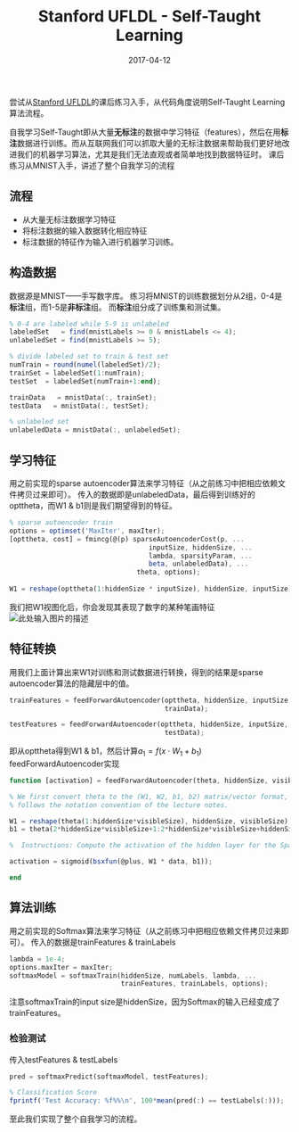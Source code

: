 ﻿---
title:  Stanford UFLDL - Self-Taught Learning
categories: 机器学习
tags: [机器学习]
date: 2017-04-12
mathjax: true
toc: true
---

尝试从[Stanford UFLDL][1]的课后练习入手，从代码角度说明Self-Taught Learning算法流程。

自我学习Self-Taught即从大量**无标注**的数据中学习特征（features），然后在用**标注**数据进行训练。而从互联网我们可以抓取大量的无标注数据来帮助我们更好地改进我们的机器学习算法，尤其是我们无法直观或者简单地找到数据特征时。
课后练习从MNIST入手，讲述了整个自我学习的流程
<!--more-->
## 流程 ##
- 从大量无标注数据学习特征
- 将标注数据的输入数据转化相应特征
- 标注数据的特征作为输入进行机器学习训练。

## 构造数据 ##
数据源是MNIST——手写数字库。
练习将MNIST的训练数据划分从2组，0-4是**标注**组，而1-5是**非标注**组。
而**标注**组分成了训练集和测试集。
```Octave
% 0-4 are labeled while 5-9 is unlabeled
labeledSet   = find(mnistLabels >= 0 & mnistLabels <= 4);
unlabeledSet = find(mnistLabels >= 5);

% divide labeled set to train & test set
numTrain = round(numel(labeledSet)/2);
trainSet = labeledSet(1:numTrain);
testSet  = labeledSet(numTrain+1:end);

trainData   = mnistData(:, trainSet);
testData   = mnistData(:, testSet);

% unlabeled set
unlabeledData = mnistData(:, unlabeledSet);
```
## 学习特征 ##
用之前实现的sparse autoencoder算法来学习特征（从之前练习中把相应依赖文件拷贝过来即可）。
传入的数据即是unlabeledData，最后得到训练好的opttheta，而W1 & b1则是我们期望得到的特征。
```Octave
% sparse autoencoder train
options = optimset('MaxIter', maxIter);
[opttheta, cost] = fmincg(@(p) sparseAutoencoderCost(p, ...
                                   inputSize, hiddenSize, ...
                                   lambda, sparsityParam, ...
                                   beta, unlabeledData), ...
								theta, options);
								
W1 = reshape(opttheta(1:hiddenSize * inputSize), hiddenSize, inputSize);
```
我们把W1视图化后，你会发现其表现了数字的某种笔画特征
![此处输入图片的描述][2]
## 特征转换 ##
用我们上面计算出来W1对训练和测试数据进行转换，得到的结果是sparse autoencoder算法的隐藏层中的值。
```Octave
trainFeatures = feedForwardAutoencoder(opttheta, hiddenSize, inputSize, ...
                                       trainData);

testFeatures = feedForwardAutoencoder(opttheta, hiddenSize, inputSize, ...
                                       testData);
```
即从opttheta得到W1 & b1，然后计算$a_1 = f(x\cdot W_1 + b_1)$
feedForwardAutoencoder实现
```Octave
function [activation] = feedForwardAutoencoder(theta, hiddenSize, visibleSize, data)

% We first convert theta to the (W1, W2, b1, b2) matrix/vector format, so that this 
% follows the notation convention of the lecture notes. 

W1 = reshape(theta(1:hiddenSize*visibleSize), hiddenSize, visibleSize);
b1 = theta(2*hiddenSize*visibleSize+1:2*hiddenSize*visibleSize+hiddenSize);

%  Instructions: Compute the activation of the hidden layer for the Sparse Autoencoder.

activation = sigmoid(bsxfun(@plus, W1 * data, b1));

end
```
## 算法训练 ##
用之前实现的Softmax算法来学习特征（从之前练习中把相应依赖文件拷贝过来即可）。
传入的数据是trainFeatures & trainLabels
```Octave
lambda = 1e-4;  
options.maxIter = maxIter;
softmaxModel = softmaxTrain(hiddenSize, numLabels, lambda, ...
                            trainFeatures, trainLabels, options);
```
注意softmaxTrain的input size是hiddenSize，因为Softmax的输入已经变成了trainFeatures。
### 检验测试 ###
传入testFeatures & testLabels
```Octave
pred = softmaxPredict(softmaxModel, testFeatures);

% Classification Score
fprintf('Test Accuracy: %f%%\n', 100*mean(pred(:) == testLabels(:)));
```
至此我们实现了整个自我学习的流程。

  [1]: http://ufldl.stanford.edu/wiki/index.php/UFLDL_Tutorial
  [2]: http://ufldl.stanford.edu/wiki/images/8/84/SelfTaughtFeatures.png
